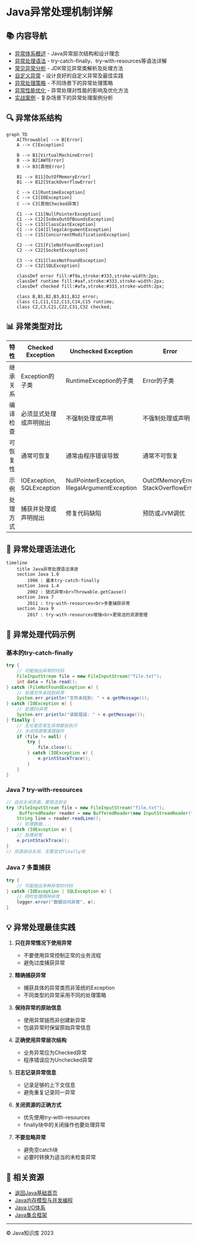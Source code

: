 # Java异常处理机制详解

## 📚 内容导航

- [异常体系概述](./Overview.md) - Java异常层次结构和设计理念
- [异常处理语法](./Syntax.md) - try-catch-finally、try-with-resources等语法详解
- [常见异常分析](./CommonExceptions.md) - JDK常见异常类解析及处理方法
- [自定义异常](./CustomExceptions.md) - 设计良好的自定义异常及最佳实践
- [异常处理策略](./Strategies.md) - 不同场景下的异常处理策略
- [异常性能优化](./Performance.md) - 异常处理对性能的影响及优化方法
- [实战案例](./CaseStudies.md) - 复杂场景下的异常处理案例分析

## 🔍 异常体系结构

```mermaid
graph TD
    A[Throwable] --> B[Error]
    A --> C[Exception]
    
    B --> B1[VirtualMachineError]
    B --> B2[AWTError]
    B --> B3[其他Error]
    
    B1 --> B11[OutOfMemoryError]
    B1 --> B12[StackOverflowError]
    
    C --> C1[RuntimeException]
    C --> C2[IOException]
    C --> C3[其他Checked异常]
    
    C1 --> C11[NullPointerException]
    C1 --> C12[IndexOutOfBoundsException]
    C1 --> C13[ClassCastException]
    C1 --> C14[IllegalArgumentException]
    C1 --> C15[ConcurrentModificationException]
    
    C2 --> C21[FileNotFoundException]
    C2 --> C22[SocketException]
    
    C3 --> C31[ClassNotFoundException]
    C3 --> C32[SQLException]
    
    classDef error fill:#f9a,stroke:#333,stroke-width:2px;
    classDef runtime fill:#aaf,stroke:#333,stroke-width:2px;
    classDef checked fill:#afa,stroke:#333,stroke-width:2px;
    
    class B,B1,B2,B3,B11,B12 error;
    class C1,C11,C12,C13,C14,C15 runtime;
    class C2,C3,C21,C22,C31,C32 checked;
```

## 📊 异常类型对比

| 特性 | Checked Exception | Unchecked Exception | Error |
|------|------------------|---------------------|-------|
| 继承关系 | Exception的子类 | RuntimeException的子类 | Error的子类 |
| 编译检查 | 必须显式处理或声明抛出 | 不强制处理或声明 | 不强制处理或声明 |
| 可恢复性 | 通常可恢复 | 通常由程序错误导致 | 通常不可恢复 |
| 示例 | IOException, SQLException | NullPointerException, IllegalArgumentException | OutOfMemoryError, StackOverflowError |
| 处理方式 | 捕获并处理或声明抛出 | 修复代码缺陷 | 预防或JVM调优 |

## 🚀 异常处理语法进化

```mermaid
timeline
    title Java异常处理语法演进
    section Java 1.0
        1996 : 基本try-catch-finally
    section Java 1.4
        2002 : 链式异常<br>Throwable.getCause()
    section Java 7
        2011 : try-with-resources<br>多重捕获异常
    section Java 9
        2017 : try-with-resources增强<br>更简洁的资源管理
```

## 📝 异常处理代码示例

### 基本的try-catch-finally

```java
try {
    // 可能抛出异常的代码
    FileInputStream file = new FileInputStream("file.txt");
    int data = file.read();
} catch (FileNotFoundException e) {
    // 处理文件未找到异常
    System.err.println("文件未找到: " + e.getMessage());
} catch (IOException e) {
    // 处理IO异常
    System.err.println("读取错误: " + e.getMessage());
} finally {
    // 无论是否发生异常都会执行
    // 关闭资源等清理操作
    if (file != null) {
        try {
            file.close();
        } catch (IOException e) {
            e.printStackTrace();
        }
    }
}
```

### Java 7 try-with-resources

```java
// 自动关闭资源，更简洁安全
try (FileInputStream file = new FileInputStream("file.txt");
     BufferedReader reader = new BufferedReader(new InputStreamReader(file))) {
    String line = reader.readLine();
    // 处理数据...
} catch (IOException e) {
    // 处理异常
    e.printStackTrace();
}
// 资源自动关闭，无需显式finally块
```

### Java 7 多重捕获

```java
try {
    // 可能抛出多种异常的代码
} catch (IOException | SQLException e) {
    // 同时处理两种异常
    logger.error("数据访问异常", e);
}
```

## 💡 异常处理最佳实践

1. **只在异常情况下使用异常**
   - 不要使用异常控制正常的业务流程
   - 避免过度捕获异常

2. **精确捕获异常**
   - 捕获具体的异常类而非笼统的Exception
   - 不同类型的异常采用不同的处理策略

3. **保持异常的原始信息**
   - 使用异常链而非创建新异常
   - 包装异常时保留原始异常信息

4. **正确使用异常层次结构**
   - 业务异常应为Checked异常
   - 程序错误应为Unchecked异常

5. **日志记录异常信息**
   - 记录足够的上下文信息
   - 避免重复记录同一异常

6. **关闭资源的正确方式**
   - 优先使用try-with-resources
   - finally块中的关闭操作也要处理异常

7. **不要忽略异常**
   - 避免空catch块
   - 必要时转换为适当的未检查异常

## 📘 相关资源

- [返回Java基础首页](../README.md)
- [Java内存模型与并发编程](../JMM/README.md)
- [Java I/O体系](../IO/README.md)
- [Java集合框架](../Collections/README.md)

---

© Java知识库 2023 